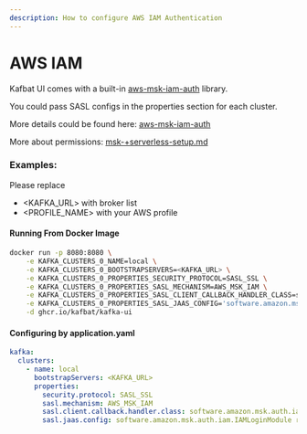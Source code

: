 ```yaml
---
description: How to configure AWS IAM Authentication
---
```


# AWS IAM

Kafbat UI comes with a built-in [aws-msk-iam-auth](https://github.com/aws/aws-msk-iam-auth) library.

You could pass SASL configs in the properties section for each cluster.

More details could be found here: [aws-msk-iam-auth](https://github.com/aws/aws-msk-iam-auth)

More about permissions: [msk-+serverless-setup.md](../../../quick-start/prerequisites/permissions/msk-+serverless-setup.md "mention")

### Examples:

Please replace

* \<KAFKA\_URL> with broker list
* \<PROFILE\_NAME> with your AWS profile

#### Running From Docker Image

```bash
docker run -p 8080:8080 \
    -e KAFKA_CLUSTERS_0_NAME=local \
    -e KAFKA_CLUSTERS_0_BOOTSTRAPSERVERS=<KAFKA_URL> \
    -e KAFKA_CLUSTERS_0_PROPERTIES_SECURITY_PROTOCOL=SASL_SSL \
    -e KAFKA_CLUSTERS_0_PROPERTIES_SASL_MECHANISM=AWS_MSK_IAM \
    -e KAFKA_CLUSTERS_0_PROPERTIES_SASL_CLIENT_CALLBACK_HANDLER_CLASS=software.amazon.msk.auth.iam.IAMClientCallbackHandler \
    -e KAFKA_CLUSTERS_0_PROPERTIES_SASL_JAAS_CONFIG='software.amazon.msk.auth.iam.IAMLoginModule required awsProfileName="<PROFILE_NAME>";' \
    -d ghcr.io/kafbat/kafka-ui 
```

#### Configuring by application.yaml

```yaml
kafka:
  clusters:
    - name: local
      bootstrapServers: <KAFKA_URL>
      properties:
        security.protocol: SASL_SSL
        sasl.mechanism: AWS_MSK_IAM
        sasl.client.callback.handler.class: software.amazon.msk.auth.iam.IAMClientCallbackHandler
        sasl.jaas.config: software.amazon.msk.auth.iam.IAMLoginModule required awsProfileName="<PROFILE_NAME>";
```
